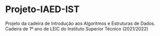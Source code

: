 # Projeto-IAED-IST
Projeto da cadeira de Introdução aos Algoritmos e Estruturas de Dados. Cadeira de 1º ano de LEIC do Instituto Superior Técnico (2021/2022)
